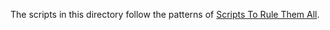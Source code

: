The scripts in this directory follow the patterns of [Scripts To Rule Them All](https://github.com/github/scripts-to-rule-them-all).
